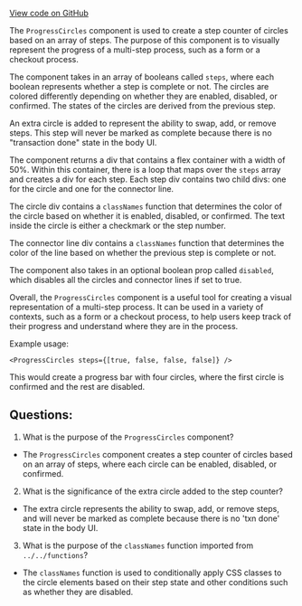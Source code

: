 [View code on GitHub](zoo-labs/zoo/blob/master/core/src/components/ProgressSteps/index.tsx)

The `ProgressCircles` component is used to create a step counter of circles based on an array of steps. The purpose of this component is to visually represent the progress of a multi-step process, such as a form or a checkout process. 

The component takes in an array of booleans called `steps`, where each boolean represents whether a step is complete or not. The circles are colored differently depending on whether they are enabled, disabled, or confirmed. The states of the circles are derived from the previous step. 

An extra circle is added to represent the ability to swap, add, or remove steps. This step will never be marked as complete because there is no "transaction done" state in the body UI. 

The component returns a div that contains a flex container with a width of 50%. Within this container, there is a loop that maps over the `steps` array and creates a div for each step. Each step div contains two child divs: one for the circle and one for the connector line. 

The circle div contains a `classNames` function that determines the color of the circle based on whether it is enabled, disabled, or confirmed. The text inside the circle is either a checkmark or the step number. 

The connector line div contains a `classNames` function that determines the color of the line based on whether the previous step is complete or not. 

The component also takes in an optional boolean prop called `disabled`, which disables all the circles and connector lines if set to true. 

Overall, the `ProgressCircles` component is a useful tool for creating a visual representation of a multi-step process. It can be used in a variety of contexts, such as a form or a checkout process, to help users keep track of their progress and understand where they are in the process. 

Example usage:

```
<ProgressCircles steps={[true, false, false, false]} />
```

This would create a progress bar with four circles, where the first circle is confirmed and the rest are disabled.
## Questions: 
 1. What is the purpose of the `ProgressCircles` component?
- The `ProgressCircles` component creates a step counter of circles based on an array of steps, where each circle can be enabled, disabled, or confirmed.

2. What is the significance of the extra circle added to the step counter?
- The extra circle represents the ability to swap, add, or remove steps, and will never be marked as complete because there is no 'txn done' state in the body UI.

3. What is the purpose of the `classNames` function imported from `../../functions`?
- The `classNames` function is used to conditionally apply CSS classes to the circle elements based on their step state and other conditions such as whether they are disabled.